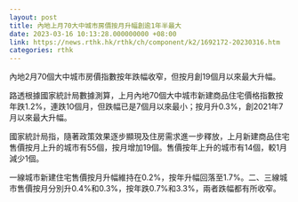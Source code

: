 ```yaml
---
layout: post
title: 內地上月70大中城市房價按月升幅創逾1年半最大
date: 2023-03-16 10:13:28.000000000 +08:00
link: https://news.rthk.hk/rthk/ch/component/k2/1692172-20230316.htm
categories: rthk
---
```


內地2月70個大中城市房價指數按年跌幅收窄，但按月創19個月以來最大升幅。

路透根據國家統計局數據測算，上月內地70個大中城市新建商品住宅價格指數按年跌1.2%，連跌10個月，但跌幅已是7個月以來最小；按月升0.3%，創2021年7月以來最大升幅。

國家統計局指，隨著政策效果逐步顯現及住房需求進一步釋放，上月新建商品住宅售價按月上升的城市有55個，按月增加19個。售價按年上升的城市有14個，較1月減少1個。

一線城市新建住宅售價按月升幅維持在0.2%，按年升幅回落至1.7%。二、三線城市售價按月分別升0.4%和0.3%，按年跌0.7%和3.3%，兩者跌幅都有所收窄。
